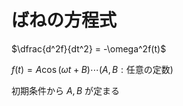 # ばねの方程式

$\dfrac{d^2f}{dt^2} = -\omega^2f(t)$

$f(t) = A\cos(\omega t+B) \cdots (A,B:\text{任意の定数})$

初期条件から $A,B$ が定まる
